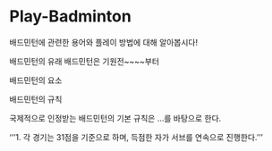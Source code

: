 # Play-Badminton
배드민턴에 관련한 용어와 플레이 방법에 대해 알아봅시다!

배드민턴의 유래
배드민턴은 기원전~~~~부터 

배드민턴의 요소

배드민턴의 규칙

국제적으로 인정받는 배드민턴의 기본 규칙은 …를 바탕으로 한다.

 ‘’’1. 각 경기는 31점을 기준으로 하며, 득점한 자가 서브를 연속으로 진행한다.’’’

